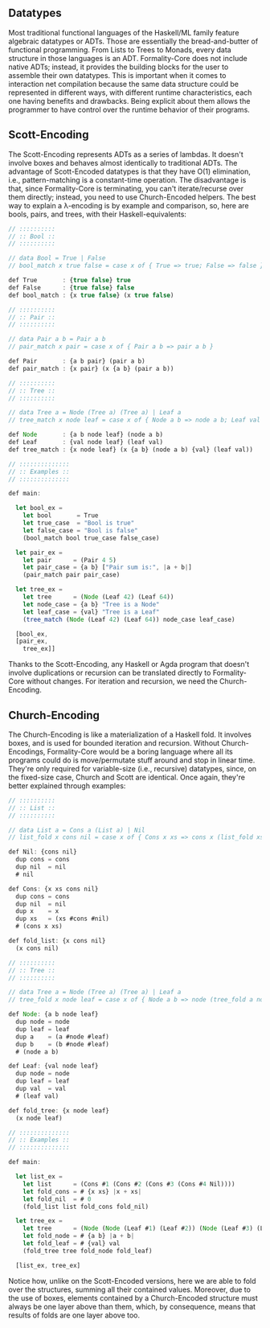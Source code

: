 ## Datatypes

Most traditional functional languages of the Haskell/ML family feature algebraic datatypes or ADTs. Those are essentially the bread-and-butter of functional programming. From Lists to Trees to Monads, every data structure in those languages is an ADT. Formality-Core does not include native ADTs; instead, it provides the building blocks for the user to assemble their own datatypes. This is important when it comes to interaction net compilation because the same data structure could be represented in different ways, with different runtime characteristics, each one having benefits and drawbacks. Being explicit about them allows the programmer to have control over the runtime behavior of their programs.

## Scott-Encoding

The Scott-Encoding represents ADTs as a series of lambdas. It doesn't involve boxes and behaves almost identically to traditional ADTs. The advantage of Scott-Encoded datatypes is that they have O(1) elimination, i.e., pattern-matching is a constant-time operation. The disadvantage is that, since Formality-Core is terminating, you can't iterate/recurse over them directly; instead, you need to use Church-Encoded helpers. The best way to explain a λ-encoding is by example and comparison, so, here are bools, pairs, and trees, with their Haskell-equivalents:

```javascript
// ::::::::::
// :: Bool ::
// ::::::::::

// data Bool = True | False
// bool_match x true false = case x of { True => true; False => false }

def True       : {true false} true
def False      : {true false} false
def bool_match : {x true false} (x true false)

// ::::::::::
// :: Pair ::
// ::::::::::

// data Pair a b = Pair a b
// pair_match x pair = case x of { Pair a b => pair a b }

def Pair       : {a b pair} (pair a b)
def pair_match : {x pair} (x {a b} (pair a b))

// ::::::::::
// :: Tree ::
// ::::::::::

// data Tree a = Node (Tree a) (Tree a) | Leaf a
// tree_match x node leaf = case x of { Node a b => node a b; Leaf val => leaf val }

def Node       : {a b node leaf} (node a b)
def Leaf       : {val node leaf} (leaf val)
def tree_match : {x node leaf} (x {a b} (node a b) {val} (leaf val))

// ::::::::::::::
// :: Examples ::
// ::::::::::::::

def main:

  let bool_ex =
    let bool       = True
    let true_case  = "Bool is true" 
    let false_case = "Bool is false"
    (bool_match bool true_case false_case)

  let pair_ex =
    let pair      = (Pair 4 5)
    let pair_case = {a b} ["Pair sum is:", |a + b|] 
    (pair_match pair pair_case)

  let tree_ex =
    let tree      = (Node (Leaf 42) (Leaf 64))
    let node_case = {a b} "Tree is a Node"
    let leaf_case = {val} "Tree is a Leaf"
    (tree_match (Node (Leaf 42) (Leaf 64)) node_case leaf_case)

  [bool_ex,
  [pair_ex,
    tree_ex]]
```

Thanks to the Scott-Encoding, any Haskell or Agda program that doesn't involve duplications or recursion can be translated directly to Formality-Core without changes. For iteration and recursion, we need the Church-Encoding.

## Church-Encoding

The Church-Encoding is like a materialization of a Haskell fold. It involves boxes, and is used for bounded iteration and recursion. Without Church-Encodings, Formality-Core would be a boring language where all its programs could do is move/permutate stuff around and stop in linear time. They're only required for variable-size (i.e., recursive) datatypes, since, on the fixed-size case, Church and Scott are identical. Once again, they're better explained through examples:

```javascript
// ::::::::::
// :: List ::
// ::::::::::

// data List a = Cons a (List a) | Nil
// list_fold x cons nil = case x of { Cons x xs => cons x (list_fold xs succ zero); Nil => nil }

def Nil: {cons nil}
  dup cons = cons
  dup nil  = nil
  # nil

def Cons: {x xs cons nil}
  dup cons = cons
  dup nil  = nil
  dup x    = x
  dup xs   = (xs #cons #nil)
  # (cons x xs)

def fold_list: {x cons nil}
  (x cons nil)

// ::::::::::
// :: Tree ::
// ::::::::::

// data Tree a = Node (Tree a) (Tree a) | Leaf a
// tree_fold x node leaf = case x of { Node a b => node (tree_fold a node leaf) (tree_fold b node leaf); Leaf val => leaf val }

def Node: {a b node leaf}
  dup node = node
  dup leaf = leaf
  dup a    = (a #node #leaf)
  dup b    = (b #node #leaf)
  # (node a b)

def Leaf: {val node leaf}
  dup node = node
  dup leaf = leaf
  dup val  = val
  # (leaf val)

def fold_tree: {x node leaf}
  (x node leaf)

// ::::::::::::::
// :: Examples ::
// ::::::::::::::

def main:

  let list_ex =
    let list      = (Cons #1 (Cons #2 (Cons #3 (Cons #4 Nil))))
    let fold_cons = # {x xs} |x + xs|
    let fold_nil  = # 0
    (fold_list list fold_cons fold_nil)

  let tree_ex =
    let tree      = (Node (Node (Leaf #1) (Leaf #2)) (Node (Leaf #3) (Leaf #4)))
    let fold_node = # {a b} |a + b|
    let fold_leaf = # {val} val
    (fold_tree tree fold_node fold_leaf)

  [list_ex, tree_ex]
```

Notice how, unlike on the Scott-Encoded versions, here we are able to fold over the structures, summing all their contained values. Moreover, due to the use of boxes, elements contained by a Church-Encoded structure must always be one layer above than them, which, by consequence, means that results of folds are one layer above too.


